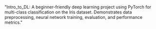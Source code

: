 "Intro_to_DL: A beginner-friendly deep learning project using PyTorch for multi-class classification on the Iris dataset. Demonstrates data preprocessing, neural network training, evaluation, and performance metrics."
